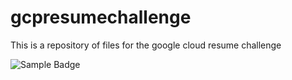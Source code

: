 # gcpresumechallenge

This is a repository of files for the google cloud resume challenge

![Sample Badge](https://github.com/kchrzanowski3/gcpresumechallenge/workflows/workflow.yml/badge.svg)
